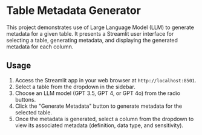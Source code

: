 # Table Metadata Generator

This project demonstrates use of Large Language Model (LLM) to generate metadata for a given table. It presents a Streamlit user interface for selecting a table, generating metadata, and displaying the generated metadata for each column.

## Usage
1. Access the Streamlit app in your web browser at `http://localhost:8501`.
2. Select a table from the dropdown in the sidebar.
3. Choose an LLM model (GPT 3.5, GPT 4, or GPT 4o) from the radio buttons.
4. Click the "Generate Metadata" button to generate metadata for the selected table.
5. Once the metadata is generated, select a column from the dropdown to view its associated metadata (definition, data type, and sensitivity).

